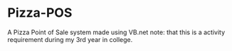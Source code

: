 # Pizza-POS
A Pizza Point of Sale system made using VB.net 
note: that this is a activity requirement  during my 3rd year in college.
